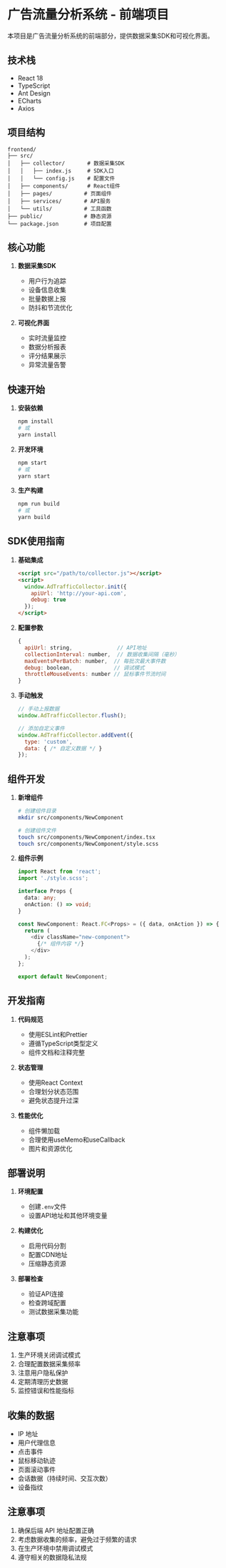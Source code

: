 # 广告流量分析系统 - 前端项目

本项目是广告流量分析系统的前端部分，提供数据采集SDK和可视化界面。

## 技术栈

- React 18
- TypeScript
- Ant Design
- ECharts
- Axios

## 项目结构

```
frontend/
├── src/
│   ├── collector/       # 数据采集SDK
│   │   ├── index.js     # SDK入口
│   │   └── config.js    # 配置文件
│   ├── components/      # React组件
│   ├── pages/          # 页面组件
│   ├── services/       # API服务
│   └── utils/          # 工具函数
├── public/             # 静态资源
└── package.json        # 项目配置
```

## 核心功能

1. **数据采集SDK**
   - 用户行为追踪
   - 设备信息收集
   - 批量数据上报
   - 防抖和节流优化

2. **可视化界面**
   - 实时流量监控
   - 数据分析报表
   - 评分结果展示
   - 异常流量告警

## 快速开始

1. **安装依赖**
   ```bash
   npm install
   # 或
   yarn install
   ```

2. **开发环境**
   ```bash
   npm start
   # 或
   yarn start
   ```

3. **生产构建**
   ```bash
   npm run build
   # 或
   yarn build
   ```

## SDK使用指南

1. **基础集成**
   ```html
   <script src="/path/to/collector.js"></script>
   <script>
     window.AdTrafficCollector.init({
       apiUrl: 'http://your-api.com',
       debug: true
     });
   </script>
   ```

2. **配置参数**
   ```javascript
   {
     apiUrl: string,              // API地址
     collectionInterval: number,  // 数据收集间隔（毫秒）
     maxEventsPerBatch: number,  // 每批次最大事件数
     debug: boolean,             // 调试模式
     throttleMouseEvents: number // 鼠标事件节流时间
   }
   ```

3. **手动触发**
   ```javascript
   // 手动上报数据
   window.AdTrafficCollector.flush();
   
   // 添加自定义事件
   window.AdTrafficCollector.addEvent({
     type: 'custom',
     data: { /* 自定义数据 */ }
   });
   ```

## 组件开发

1. **新增组件**
   ```bash
   # 创建组件目录
   mkdir src/components/NewComponent
   
   # 创建组件文件
   touch src/components/NewComponent/index.tsx
   touch src/components/NewComponent/style.scss
   ```

2. **组件示例**
   ```typescript
   import React from 'react';
   import './style.scss';
   
   interface Props {
     data: any;
     onAction: () => void;
   }
   
   const NewComponent: React.FC<Props> = ({ data, onAction }) => {
     return (
       <div className="new-component">
         {/* 组件内容 */}
       </div>
     );
   };
   
   export default NewComponent;
   ```

## 开发指南

1. **代码规范**
   - 使用ESLint和Prettier
   - 遵循TypeScript类型定义
   - 组件文档和注释完整

2. **状态管理**
   - 使用React Context
   - 合理划分状态范围
   - 避免状态提升过深

3. **性能优化**
   - 组件懒加载
   - 合理使用useMemo和useCallback
   - 图片和资源优化

## 部署说明

1. **环境配置**
   - 创建`.env`文件
   - 设置API地址和其他环境变量

2. **构建优化**
   - 启用代码分割
   - 配置CDN地址
   - 压缩静态资源

3. **部署检查**
   - 验证API连接
   - 检查跨域配置
   - 测试数据采集功能

## 注意事项

1. 生产环境关闭调试模式
2. 合理配置数据采集频率
3. 注意用户隐私保护
4. 定期清理历史数据
5. 监控错误和性能指标

## 收集的数据

- IP 地址
- 用户代理信息
- 点击事件
- 鼠标移动轨迹
- 页面滚动事件
- 会话数据（持续时间、交互次数）
- 设备指纹

## 注意事项

1. 确保后端 API 地址配置正确
2. 考虑数据收集的频率，避免过于频繁的请求
3. 在生产环境中禁用调试模式
4. 遵守相关的数据隐私法规 